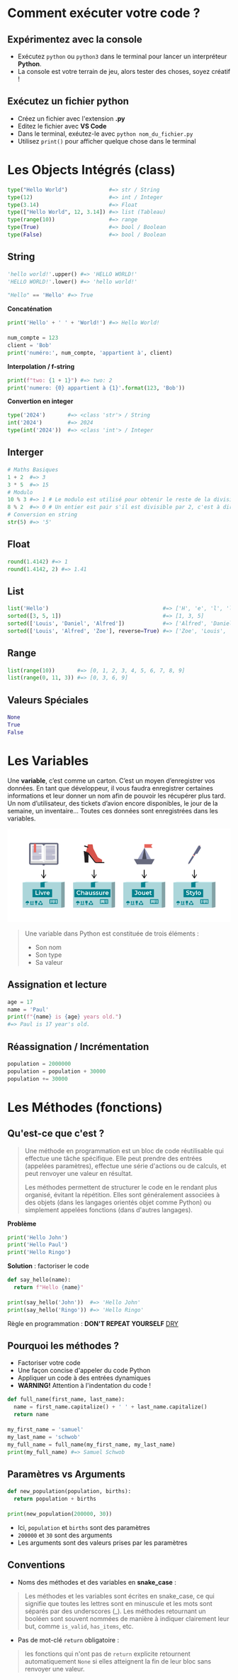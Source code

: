 # Comment exécuter votre code ?

## Expérimentez avec la console

- Exécutez `python` ou `python3` dans le terminal pour lancer un interpréteur **Python**.
- La console est votre terrain de jeu, alors tester des choses, soyez créatif !

## Exécutez un fichier python

- Créez un fichier avec l'extension **.py**
- Editez le fichier avec **VS Code**
- Dans le terminal, exéutez-le avec `python nom_du_fichier.py`
- Utilisez `print()` pour afficher quelque chose dans le terminal

# Les Objects Intégrés (class)

```python
type("Hello World")             #=> str / String
type(12)                        #=> int / Integer
type(3.14)                      #=> Float
type(["Hello World", 12, 3.14]) #=> list (Tableau)
type(range(10))                 #=> range
type(True)                      #=> bool / Boolean
type(False)                     #=> bool / Boolean
```

## String

```python
'hello world!'.upper() #=> 'HELLO WORLD!'
'HELLO WORLD!'.lower() #=> 'hello world!'
```

```python
"Hello" == 'Hello' #=> True
```

**Concaténation**
```python
print('Hello' + ' ' + 'World!') #=> Hello World!

num_compte = 123
client = 'Bob'
print('numéro:', num_compte, 'appartient à', client)
```

**Interpolation / f-string**
```python
print(f"two: {1 + 1}") #=> two: 2
print('numero: {0} appartient à {1}'.format(123, 'Bob'))
```

**Convertion en integer**
```python
type('2024')       #=> <class 'str'> / String
int('2024')        #=> 2024
type(int('2024'))  #=> <class 'int'> / Integer
```

## Interger
```python
# Maths Basiques
1 + 2  #=> 3
3 * 5  #=> 15
# Modulo
10 % 3 #=> 1 # Le modulo est utilisé pour obtenir le reste de la division d'un entier par un autre
8 % 2  #=> 0 # Un entier est pair s'il est divisible par 2, c'est à dire que le reste de la division par 2 est 0
# Conversion en string
str(5) #=> '5'
```

## Float
```python
round(1.4142) #=> 1
round(1.4142, 2) #=> 1.41
```

## List
```python
list('Hello')                                    #=> ['H', 'e', 'l', 'l', 'o']
sorted([3, 5, 1])                                #=> [1, 3, 5]
sorted(['Louis', 'Daniel', 'Alfred'])            #=> ['Alfred', 'Daniel', 'Louis']
sorted(['Louis', 'Alfred', 'Zoe'], reverse=True) #=> ['Zoe', 'Louis', 'Alfred']
```

## Range
```python
list(range(10))       #=> [0, 1, 2, 3, 4, 5, 6, 7, 8, 9]
list(range(0, 11, 3)) #=> [0, 3, 6, 9]
```

## Valeurs Spéciales
```python
None
True
False
```

# Les Variables

Une **variable**, c’est comme un carton. C’est un moyen d’enregistrer vos données. En tant que développeur, il vous faudra enregistrer certaines informations et leur donner un nom afin de pouvoir les récupérer plus tard. Un nom d’utilisateur, des tickets d’avion encore disponibles, le jour de la semaine, un inventaire... Toutes ces données sont enregistrées dans les variables.

![variables](variables.png)

> Une variable dans Python est constituée de trois éléments :
>  - Son nom
>  - Son type
>  - Sa valeur

## Assignation et lecture
```python
age = 17
name = 'Paul'
print(f"{name} is {age} years old.")
#=> Paul is 17 year's old.
```

## Réassignation / Incrémentation
```python
population = 2000000
population = population + 30000
population += 30000
```

# Les Méthodes (fonctions)

## Qu'est-ce que c'est ?
> Une méthode en programmation est un bloc de code réutilisable qui effectue une tâche spécifique. 
> Elle peut prendre des entrées (appelées paramètres), effectue une série d'actions ou de calculs, 
> et peut renvoyer une valeur en résultat.
>
> Les méthodes permettent de structurer le code en le rendant plus organisé, évitant la répétition.
> Elles sont généralement associées à des objets (dans les langages orientés objet comme Python)
> ou simplement appelées fonctions (dans d'autres langages).

**Problème**
```python
print('Hello John')
print('Hello Paul')
print('Hello Ringo')
```

**Solution** : factoriser le code
```python
def say_hello(name):
  return f"Hello {name}"

print(say_hello('John'))  #=> 'Hello John'
print(say_hello('Ringo')) #=> 'Hello Ringo'
```

Règle en programmation :
**DON'T REPEAT YOURSELF** [DRY](https://en.wikipedia.org/wiki/Don%27t_repeat_yourself)

## Pourquoi les méthodes ?
- Factoriser votre code
- Une façon concise d'appeler du code Python
- Appliquer un code à des entrées dynamiques
- **WARNING!** Attention à l'indentation du code !

```python
def full_name(first_name, last_name):
  name = first_name.capitalize() + ' ' + last_name.capitalize()
  return name

my_first_name = 'samuel'
my_last_name = 'schwob'
my_full_name = full_name(my_first_name, my_last_name)
print(my_full_name) #=> Samuel Schwob
```

## Paramètres vs Arguments
```python
def new_population(population, births):
  return population + births

print(new_population(200000, 30))
```

- Ici, `population` et `births` sont des paramètres
- `200000` et `30` sont des arguments
- Les arguments sont des valeurs prises par les paramètres

## Conventions
- Noms des méthodes et des variables en **snake_case** :
> Les méthodes et les variables sont écrites en snake_case, ce qui signifie que toutes les lettres sont en minuscule 
> et les mots sont séparés par des underscores (_).
> Les méthodes retournant un booléen sont souvent nommées de manière à indiquer clairement leur but,
> comme `is_valid`, `has_items`, etc.
- Pas de mot-clé `return` obligatoire :
> les fonctions qui n'ont pas de `return` explicite retournent automatiquement `None`
> si elles atteignent la fin de leur bloc sans renvoyer une valeur.
